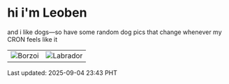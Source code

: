 # hi i'm Leoben

and i like dogs—so have some random dog pics that change whenever my CRON feels like it

|  |  |
|--------|----------|
| ![Borzoi](https://random-dog-vercel.vercel.app/api/random-borzoi?v=1757000633) | ![Labrador](https://random-dog-vercel.vercel.app/api/random-labrador?v=1757000633) |

Last updated: 2025-09-04 23:43 PHT
